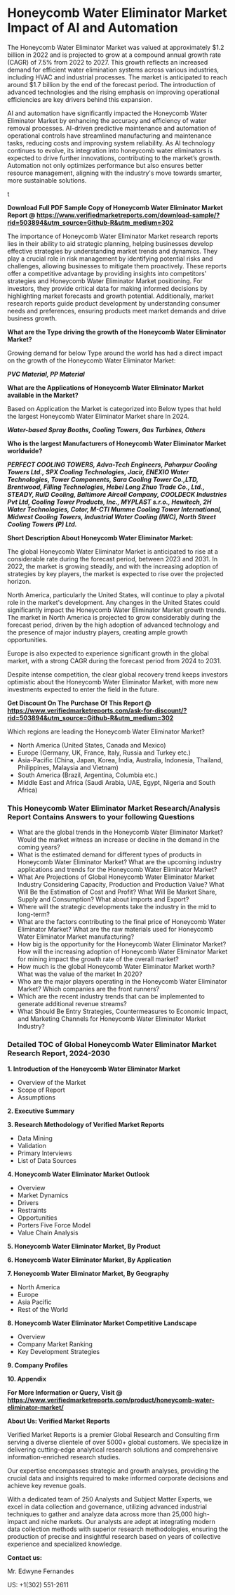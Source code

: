 <meta name="title" content="Global  Honeycomb Water Eliminator Market Impact of AI and Automation"><meta name="description" content="  The Honeycomb Water Eliminator Market was valued at approximately $1.2 billion in 2022 and is projected to grow at a compound annual growth rate (CAGR) of 7.5% from "><meta name="title" content=" Honeycomb Water Eliminator Market Size, Share, Scope, Trends, Growth, Opportunities, Analysis, Forecast"> <h1>Honeycomb Water Eliminator Market Impact of AI and Automation</h1> <p>The Honeycomb Water Eliminator Market was valued at approximately $1.2 billion in 2022 and is projected to grow at a compound annual growth rate (CAGR) of 7.5% from 2022 to 2027. This growth reflects an increased demand for efficient water elimination systems across various industries, including HVAC and industrial processes. The market is anticipated to reach around $1.7 billion by the end of the forecast period. The introduction of advanced technologies and the rising emphasis on improving operational efficiencies are key drivers behind this expansion.</p> <p>AI and automation have significantly impacted the Honeycomb Water Eliminator Market by enhancing the accuracy and efficiency of water removal processes. AI-driven predictive maintenance and automation of operational controls have streamlined manufacturing and maintenance tasks, reducing costs and improving system reliability. As AI technology continues to evolve, its integration into honeycomb water eliminators is expected to drive further innovations, contributing to the market’s growth. Automation not only optimizes performance but also ensures better resource management, aligning with the industry's move towards smarter, more sustainable solutions.</p> t</p><p id="" class=""><strong>Download Full PDF Sample Copy of Honeycomb Water Eliminator Market Report @ <a href="https://www.verifiedmarketreports.com/download-sample/?rid=503894&utm_source=Github-R&utm_medium=302" target="_blank">https://www.verifiedmarketreports.com/download-sample/?rid=503894&utm_source=Github-R&utm_medium=302</a></strong></p><p>The importance of&nbsp;Honeycomb Water Eliminator Market research reports lies in their ability to aid strategic planning, helping businesses develop effective strategies by understanding market trends and dynamics. They play a crucial role in risk management by identifying potential risks and challenges, allowing businesses to mitigate them proactively. These reports offer a competitive advantage by providing insights into competitors' strategies and Honeycomb Water Eliminator Market positioning. For investors, they provide critical data for making informed decisions by highlighting market forecasts and growth potential. Additionally, market research reports guide product development by understanding consumer needs and preferences, ensuring products meet market demands and drive business growth.</p><p><strong>What are the&nbsp;Type driving the growth of the Honeycomb Water Eliminator Market?</strong></p><p id="" class="">Growing demand for below Type around the world has had a direct impact on the growth of the Honeycomb Water Eliminator Market:</p><em><strong>PVC Material, PP Material</strong></em></p><strong>What are the&nbsp;Applications&nbsp;of Honeycomb Water Eliminator Market available in the Market?</strong></p><p id="" class="">Based on Application the Market is categorized into Below types that held the largest Honeycomb Water Eliminator Market share In 2024.</p><em><strong>Water-based Spray Booths, Cooling Towers, Gas Turbines, Others</strong></em></p><strong>Who is the largest Manufacturers of Honeycomb Water Eliminator Market worldwide?</strong></p><p><em><strong>PERFECT COOLING TOWERS, Adva-Tech Engineers, Paharpur Cooling Towers Ltd., SPX Cooling Technologies, Jacir, ENEXIO Water Technologies, Tower Components, Sara Cooling Tower Co.,LTD, Brentwood, Filling Technologies, Hebei Long Zhuo Trade Co., Ltd., STEADY, RuiD Cooling, Baltimore Aircoil Company, COOLDECK Industries Pvt Ltd, Cooling Tower Products, Inc., MYPLAST s.r.o., Hewitech, 2H Water Technologies, Cotor, M-CTI Mumme Cooling Tower International, Midwest Cooling Towers, Industrial Water Cooling (IWC), North Street Cooling Towers (P) Ltd.</strong></em></p><p id="" class=""><strong>Short Description About Honeycomb Water Eliminator Market:</strong></p><p>The global Honeycomb Water Eliminator Market is anticipated to rise at a considerable rate during the forecast period, between 2023 and 2031. In 2022, the market is growing steadily, and with the increasing adoption of strategies by key players, the market is expected to rise over the projected horizon.</p><p>North America, particularly the United States, will continue to play a pivotal role in the market's development. Any changes in the United States could significantly impact the Honeycomb Water Eliminator Market growth trends. The market in North America is projected to grow considerably during the forecast period, driven by the high adoption of advanced technology and the presence of major industry players, creating ample growth opportunities.</p><p>Europe is also expected to experience significant growth in the global market, with a strong CAGR during the forecast period from 2024 to 2031.</p><p>Despite intense competition, the clear global recovery trend keeps investors optimistic about the Honeycomb Water Eliminator Market, with more new investments expected to enter the field in the future.</p><p id="" class=""><strong>Get Discount On The Purchase Of This Report @ <a href="https://www.verifiedmarketreports.com/ask-for-discount/?rid=503894&utm_source=Github-R&utm_medium=302" target="_blank">https://www.verifiedmarketreports.com/ask-for-discount/?rid=503894&utm_source=Github-R&utm_medium=302</a></strong></p>Which regions are leading the Honeycomb Water Eliminator Market?</p><ul><li>North America (United States, Canada and Mexico)</li><li>Europe (Germany, UK, France, Italy, Russia and Turkey etc.)</li><li>Asia-Pacific (China, Japan, Korea, India, Australia, Indonesia, Thailand, Philippines, Malaysia and Vietnam)</li><li>South America (Brazil, Argentina, Columbia etc.)</li><li>Middle East and Africa (Saudi Arabia, UAE, Egypt, Nigeria and South Africa)</li></ul><h3 id="" class="">This Honeycomb Water Eliminator Market Research/Analysis Report Contains Answers to your following Questions</h3><ul><li>What are the global trends in the Honeycomb Water Eliminator Market? Would the market witness an increase or decline in the demand in the coming years?</li><li>What is the estimated demand for different types of products in Honeycomb Water Eliminator Market? What are the upcoming industry applications and trends for the Honeycomb Water Eliminator Market?</li><li>What Are Projections of Global Honeycomb Water Eliminator Market Industry Considering Capacity, Production and Production Value? What Will Be the Estimation of Cost and Profit? What Will Be Market Share, Supply and Consumption? What about imports and Export?</li><li>Where will the strategic developments take the industry in the mid to long-term?</li><li>What are the factors contributing to the final price of Honeycomb Water Eliminator Market? What are the raw materials used for Honeycomb Water Eliminator Market manufacturing?</li><li>How big is the opportunity for the Honeycomb Water Eliminator Market? How will the increasing adoption of Honeycomb Water Eliminator Market for mining impact the growth rate of the overall market?</li><li>How much is the global Honeycomb Water Eliminator Market worth? What was the value of the market In 2020?</li><li>Who are the major players operating in the Honeycomb Water Eliminator Market? Which companies are the front runners?</li><li>Which are the recent industry trends that can be implemented to generate additional revenue streams?</li><li>What Should Be Entry Strategies, Countermeasures to Economic Impact, and Marketing Channels for Honeycomb Water Eliminator Market Industry?</li></ul><h3 id="" class="">Detailed TOC of Global Honeycomb Water Eliminator Market Research Report, 2024-2030</h3><p id="" class=""><strong>1. Introduction of the Honeycomb Water Eliminator Market</strong></p><ul><li>Overview of the Market</li><li>Scope of Report</li><li>Assumptions</li></ul><p id="" class=""><strong>2. Executive Summary</strong></p><p id="" class=""><strong>3. Research Methodology of Verified Market Reports</strong></p><ul><li>Data Mining</li><li>Validation</li><li>Primary Interviews</li><li>List of Data Sources</li></ul><p id="" class=""><strong>4. Honeycomb Water Eliminator Market Outlook</strong></p><ul><li>Overview</li><li>Market Dynamics</li><li>Drivers</li><li>Restraints</li><li>Opportunities</li><li>Porters Five Force Model</li><li>Value Chain Analysis</li></ul><p id="" class=""><strong>5. Honeycomb Water Eliminator Market, By Product</strong></p><p id="" class=""><strong>6. Honeycomb Water Eliminator Market, By Application</strong></p><p id="" class=""><strong>7. Honeycomb Water Eliminator Market, By Geography</strong></p><ul><li>North America</li><li>Europe</li><li>Asia Pacific</li><li>Rest of the World</li></ul><p id="" class=""><strong>8. Honeycomb Water Eliminator Market Competitive Landscape</strong></p><ul><li>Overview</li><li>Company Market Ranking</li><li>Key Development Strategies</li></ul><p id="" class=""><strong>9. Company Profiles</strong></p><p id="" class=""><strong>10. Appendix</strong></p><p id="" class=""><strong>For More Information or Query, Visit @ <a href="https://www.verifiedmarketreports.com/product/honeycomb-water-eliminator-market/" target="_blank">https://www.verifiedmarketreports.com/product/honeycomb-water-eliminator-market/</a></strong></p><p id="" class=""><strong>About Us: Verified Market Reports</strong></p><p id="" class="">Verified Market Reports is a premier Global Research and Consulting firm serving a diverse clientele of over 5000+ global customers. We specialize in delivering cutting-edge analytical research solutions and comprehensive information-enriched research studies.</p><p id="" class="">Our expertise encompasses strategic and growth analyses, providing the crucial data and insights required to make informed corporate decisions and achieve key revenue goals.</p><p id="" class="">With a dedicated team of 250 Analysts and Subject Matter Experts, we excel in data collection and governance, utilizing advanced industrial techniques to gather and analyze data across more than 25,000 high-impact and niche markets. Our analysts are adept at integrating modern data collection methods with superior research methodologies, ensuring the production of precise and insightful research based on years of collective experience and specialized knowledge.</p><p id="" class=""><strong>Contact us:</strong></p><p id="" class="">Mr. Edwyne Fernandes</p><p id="" class="">US: +1(302) 551-2611</p>